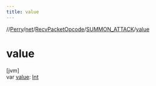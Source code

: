```yaml
---
title: value
---
```

//[Perry](../../../../index.html)/[net](../../index.html)/[RecvPacketOpcode](../index.html)/[SUMMON_ATTACK](index.html)/[value](value.html)



# value



[jvm]\
var [value](value.html): [Int](https://kotlinlang.org/api/latest/jvm/stdlib/kotlin/-int/index.html)




